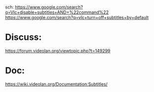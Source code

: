 sch: https://www.google.com/search?q=Vlc+disable+subtitles+AND+%22command%22 https://www.google.com/search?q=vlc+turn+off+subtitles+by+default

# Discuss:
https://forum.videolan.org/viewtopic.php?t=149299

# Doc:
https://wiki.videolan.org/Documentation:Subtitles/
